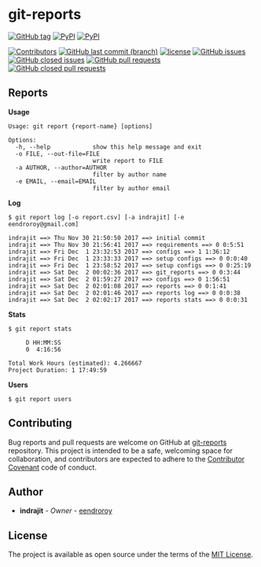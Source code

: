 # git-reports

[![GitHub tag](https://img.shields.io/github/tag/eendroroy/git-reports.svg)](https://github.com/eendroroy/git-reports/tags)
[![PyPI](https://img.shields.io/pypi/v/git-reports.svg)](https://pypi.python.org/pypi/git-reports/)
[![PyPI](https://img.shields.io/pypi/pyversions/git-reports.svg)](https://pypi.python.org/pypi/git-reports)

[![Contributors](https://img.shields.io/github/contributors/eendroroy/git-reports.svg)](https://github.com/eendroroy/git-reports/graphs/contributors)
[![GitHub last commit (branch)](https://img.shields.io/github/last-commit/eendroroy/git-reports/master.svg)](https://github.com/eendroroy/git-reports)
[![license](https://img.shields.io/github/license/eendroroy/git-reports.svg)](https://github.com/eendroroy/git-reports/blob/master/LICENSE)
[![GitHub issues](https://img.shields.io/github/issues/eendroroy/git-reports.svg)](https://github.com/eendroroy/git-reports/issues)
[![GitHub closed issues](https://img.shields.io/github/issues-closed/eendroroy/git-reports.svg)](https://github.com/eendroroy/git-reports/issues?q=is%3Aissue+is%3Aclosed)
[![GitHub pull requests](https://img.shields.io/github/issues-pr/eendroroy/git-reports.svg)](https://github.com/eendroroy/git-reports/pulls)
[![GitHub closed pull requests](https://img.shields.io/github/issues-pr-closed/eendroroy/git-reports.svg)](https://github.com/eendroroy/git-reports/pulls?q=is%3Apr+is%3Aclosed)

## Reports

**Usage**

```
Usage: git report {report-name} [options]

Options:
  -h, --help            show this help message and exit
  -o FILE, --out-file=FILE
                        write report to FILE
  -a AUTHOR, --author=AUTHOR
                        filter by author name
  -e EMAIL, --email=EMAIL
                        filter by author email
```

**Log**

```
$ git report log [-o report.csv] [-a indrajit] [-e eendroroy@gmail.com]
```

```
indrajit ==> Thu Nov 30 21:50:50 2017 ==> initial commit
indrajit ==> Thu Nov 30 21:56:41 2017 ==> requirements ==> 0 0:5:51
indrajit ==> Fri Dec  1 23:32:53 2017 ==> configs ==> 1 1:36:12
indrajit ==> Fri Dec  1 23:33:33 2017 ==> setup configs ==> 0 0:0:40
indrajit ==> Fri Dec  1 23:58:52 2017 ==> setup configs ==> 0 0:25:19
indrajit ==> Sat Dec  2 00:02:36 2017 ==> git_reports ==> 0 0:3:44
indrajit ==> Sat Dec  2 01:59:27 2017 ==> configs ==> 0 1:56:51
indrajit ==> Sat Dec  2 02:01:08 2017 ==> reports ==> 0 0:1:41
indrajit ==> Sat Dec  2 02:01:46 2017 ==> reports log ==> 0 0:0:38
indrajit ==> Sat Dec  2 02:02:17 2017 ==> reports stats ==> 0 0:0:31
```

**Stats**

```
$ git report stats
```

```
     D HH:MM:SS
     0  4:16:56

Total Work Hours (estimated): 4.266667
Project Duration: 1 17:49:59
```

**Users**

```
$ git report users
```

## Contributing

Bug reports and pull requests are welcome on GitHub at [git-reports](https://github.com/eendroroy/git-reports) repository.
This project is intended to be a safe, welcoming space for collaboration,
and contributors are expected to adhere to the [Contributor Covenant](http://contributor-covenant.org) code of conduct.

## Author

* **indrajit** - *Owner* - [eendroroy](https://github.com/eendroroy)

## License

The project is available as open source under the terms of the [MIT License](http://opensource.org/licenses/MIT).